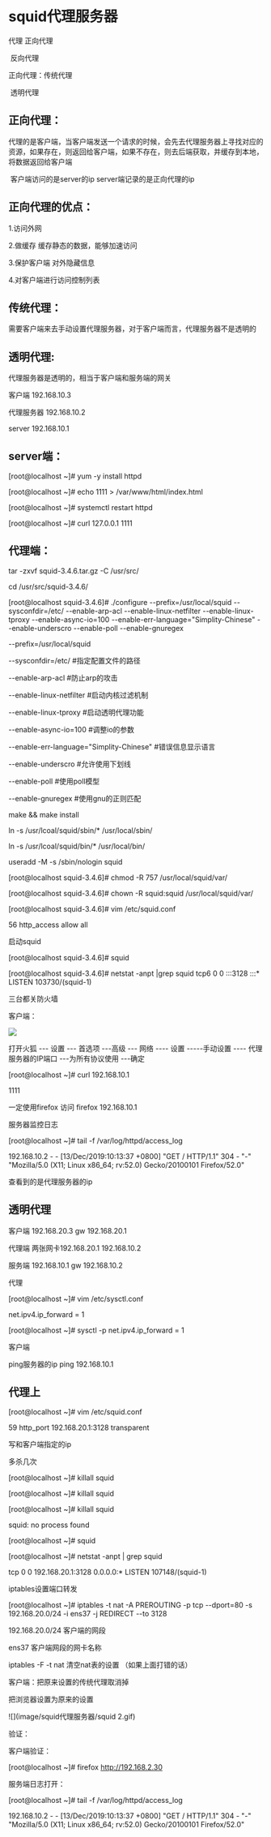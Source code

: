 # squid代理服务器

代理  正向代理

​         反向代理

正向代理：传统代理

​                  透明代理

##  正向代理：

​			代理的是客户端，当客户端发送一个请求的时候，会先去代理服务器上寻找对应的资源，如果存在，则返回给客户端，如果不存在，则去后端获取，并缓存到本地，将数据返回给客户端

​	客户端访问的是server的ip	server端记录的是正向代理的ip

## 正向代理的优点：

1.访问外网

2.做缓存		缓存静态的数据，能够加速访问

3.保护客户端	对外隐藏信息

4.对客户端进行访问控制列表

## 传统代理：

需要客户端来去手动设置代理服务器，对于客户端而言，代理服务器不是透明的

## 透明代理:

代理服务器是透明的，相当于客户端和服务端的网关

客户端   192.168.10.3

代理服务器   192.168.10.2

server   192.168.10.1

## server端：

[root@localhost ~]# yum -y install httpd

[root@localhost ~]# echo 1111 > /var/www/html/index.html

[root@localhost ~]# systemctl restart httpd

[root@localhost ~]# curl 127.0.0.1
1111

## 代理端：

tar -zxvf squid-3.4.6.tar.gz -C /usr/src/

cd /usr/src/squid-3.4.6/

[root@localhost squid-3.4.6]# ./configure --prefix=/usr/local/squid --sysconfdir=/etc/ --enable-arp-acl --enable-linux-netfilter --enable-linux-tproxy --enable-async-io=100 --enable-err-language="Simplity-Chinese" --enable-underscro --enable-poll --enable-gnuregex

--prefix=/usr/local/squid 		

--sysconfdir=/etc/ 				#指定配置文件的路径

--enable-arp-acl 				#防止arp的攻击

--enable-linux-netfilter 		#启动内核过滤机制

--enable-linux-tproxy 		#启动透明代理功能

--enable-async-io=100 		#调整io的参数

--enable-err-language="Simplity-Chinese" 		#错误信息显示语言

--enable-underscro 			#允许使用下划线

--enable-poll 				#使用poll模型

--enable-gnuregex		#使用gnu的正则匹配

make   &&  make  install

ln  -s  /usr/lcoal/squid/sbin/*  /usr/local/sbin/

ln -s /usr/lcoal/squid/bin/*  /usr/local/bin/

useradd -M -s /sbin/nologin  squid

[root@localhost squid-3.4.6]# chmod -R  757  /usr/local/squid/var/

[root@localhost squid-3.4.6]# chown -R squid:squid  /usr/local/squid/var/

[root@localhost squid-3.4.6]# vim /etc/squid.conf

56 http_access allow all

启动squid

[root@localhost squid-3.4.6]# squid

[root@localhost squid-3.4.6]# netstat -anpt |grep squid
tcp6       0      0 :::3128                 :::*                    LISTEN      103730/(squid-1)    

三台都关防火墙

客户端：

![](image/squid代理服务器/squid.gif)

打开火狐  --- 设置 ---  首选项 ---高级 --- 网络 ---- 设置 -----手动设置 ---- 代理服务器的IP端口  ---为所有协议使用 ---确定

[root@localhost ~]# curl 192.168.10.1

1111

一定使用firefox 访问  firefox  192.168.10.1

服务器监控日志

[root@localhost ~]# tail -f /var/log/httpd/access_log 

192.168.10.2 - - [13/Dec/2019:10:13:37 +0800] "GET / HTTP/1.1" 304 - "-" "Mozilla/5.0 (X11; Linux x86_64; rv:52.0) Gecko/20100101 Firefox/52.0"

查看到的是代理服务器的ip

## 透明代理

客户端 192.168.20.3   gw  192.168.20.1

代理端 两张网卡192.168.20.1      192.168.10.2

服务端  192.168.10.1  gw  192.168.10.2

代理

[root@localhost ~]# vim /etc/sysctl.conf 

net.ipv4.ip_forward = 1

[root@localhost ~]# sysctl -p
net.ipv4.ip_forward = 1

客户端

ping服务器的ip     ping  192.168.10.1

## 代理上

[root@localhost ~]# vim /etc/squid.conf

 59 http_port 192.168.20.1:3128  transparent

写和客户端指定的ip

多杀几次

[root@localhost ~]# killall  squid

[root@localhost ~]# killall  squid

[root@localhost ~]# killall  squid

squid: no process found

[root@localhost ~]# squid

[root@localhost ~]# netstat -anpt | grep squid

tcp        0      0 192.168.20.1:3128       0.0.0.0:*               LISTEN      107148/(squid-1)    

iptables设置端口转发

[root@localhost ~]# iptables -t nat -A PREROUTING -p tcp --dport=80 -s 192.168.20.0/24 -i ens37 -j REDIRECT --to 3128

192.168.20.0/24  客户端的网段

ens37   客户端网段的网卡名称

iptables -F  -t  nat  清空nat表的设置  （如果上面打错的话）

客户端：把原来设置的传统代理取消掉

把浏览器设置为原来的设置

![](image/squid代理服务器/squid 2.gif)

验证：

客户端验证：

[root@localhost ~]# firefox http://192.168.2.30

服务端日志打开：

[root@localhost ~]# tail -f /var/log/httpd/access_log 

192.168.10.2 - - [13/Dec/2019:10:13:37 +0800] "GET / HTTP/1.1" 304 - "-" "Mozilla/5.0 (X11; Linux x86_64; rv:52.0) Gecko/20100101 Firefox/52.0"

